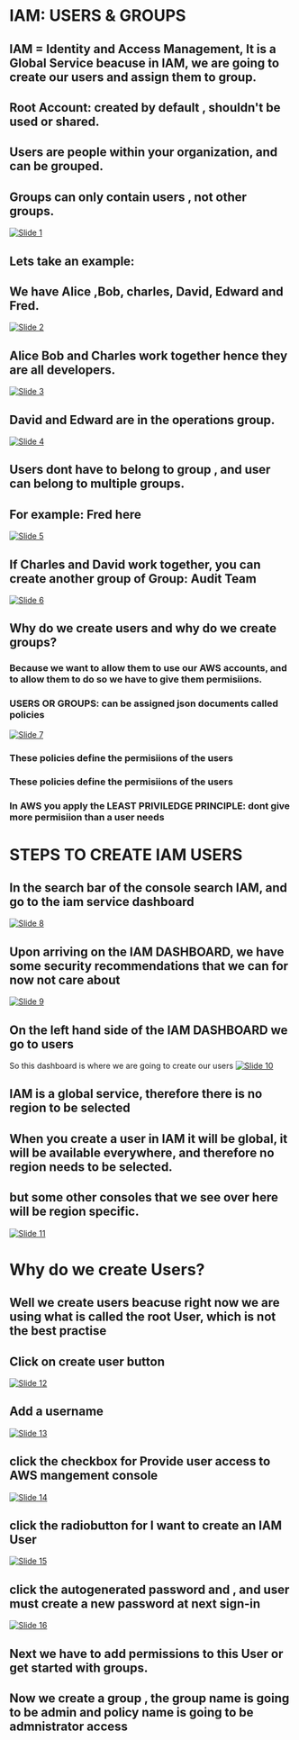 # IAM: USERS & GROUPS

## IAM = Identity and Access Management, It is a Global Service beacuse in IAM, we are going to create our users and assign them to group.

## Root Account: created by default , shouldn't be used or shared.

## Users are people within your organization, and can be grouped.

## Groups can only contain users , not other groups.

[![Slide 1](../Slides/Slide1.png)](../Slides/Slide1.png)

## Lets take an example:

## We have Alice ,Bob, charles, David, Edward and Fred.

[![Slide 2](../Slides/Slide2.png)](../Slides/Slide2.png)

## Alice Bob and Charles work together hence they are all developers.

[![Slide 3](../Slides/Slide3.png)](../Slides/Slide3.png)

## David and Edward are in the operations group.

[![Slide 4](../Slides/Slide4.png)](../Slides/Slide4.png)

## Users dont have to belong to group , and user can belong to multiple groups.

## For example: Fred here

[![Slide 5](../Slides/Slide5.png)](../Slides/Slide5.png)

## If Charles and David work together, you can create another group of Group: Audit Team

[![Slide 6](../Slides/Slide6.png)](../Slides/Slide6.png)

## Why do we create users and why do we create groups?

### Because we want to allow them to use our AWS accounts, and to allow them to do so we have to give them permisiions.

### USERS OR GROUPS: can be assigned json documents called policies

[![Slide 7](../Slides/Slide7.png)](../Slides/Slide7.png)

### These policies define the permisiions of the users

### These policies define the permisiions of the users

### In AWS you apply the LEAST PRIVILEDGE PRINCIPLE: dont give more permisiion than a user needs

# STEPS TO CREATE IAM USERS

## In the search bar of the console search IAM, and go to the iam service dashboard

[![Slide 8](../Slides/Slide8.png)](../Slides/Slide8.png)

## Upon arriving on the IAM DASHBOARD, we have some security recommendations that we can for now not care about

[![Slide 9](../Slides/Slide9.png)](../Slides/Slide9.png)

## On the left hand side of the IAM DASHBOARD we go to users

So this dashboard is where we are going to create our users
[![Slide 10](../Slides/Slide10.png)](../Slides/Slide10.png)

## IAM is a global service, therefore there is no region to be selected

## When you create a user in IAM it will be global, it will be available everywhere, and therefore no region needs to be selected.

## but some other consoles that we see over here will be region specific.

[![Slide 11](../Slides/Slide11.png)](../Slides/Slide11.png)

# Why do we create Users?

## Well we create users beacuse right now we are using what is called the root User, which is not the best practise

## Click on create user button

[![Slide 12](../Slides/Slide12.png)](../Slides/Slide12.png)

## Add a username

[![Slide 13](../Slides/Slide13.png)](../Slides/Slide13.png)

## click the checkbox for Provide user access to AWS mangement console

[![Slide 14](../Slides/Slide14.png)](../Slides/Slide14.png)

## click the radiobutton for I want to create an IAM User

[![Slide 15](../Slides/Slide15.png)](../Slides/Slide15.png)

## click the autogenerated password and , and user must create a new password at next sign-in

[![Slide 16](../Slides/Slide16.png)](../Slides/Slide16.png)

## Next we have to add permissions to this User or get started with groups.

## Now we create a group , the group name is going to be admin and policy name is going to be admnistrator access
